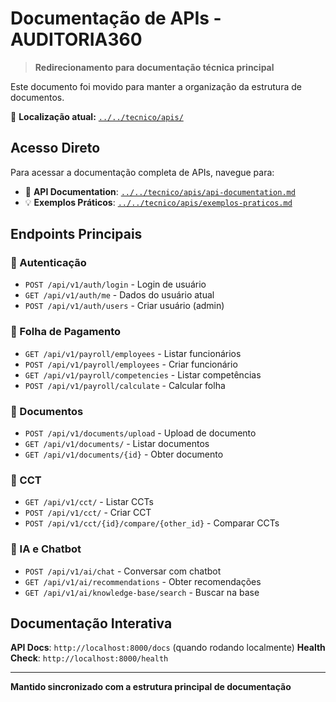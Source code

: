 # Documentação de APIs - AUDITORIA360

> **Redirecionamento para documentação técnica principal**

Este documento foi movido para manter a organização da estrutura de documentos.

📍 **Localização atual:** [`../../tecnico/apis/`](../../tecnico/apis/)

## Acesso Direto

Para acessar a documentação completa de APIs, navegue para:

- 🔗 **API Documentation**: [`../../tecnico/apis/api-documentation.md`](../../tecnico/apis/api-documentation.md)
- 💡 **Exemplos Práticos**: [`../../tecnico/apis/exemplos-praticos.md`](../../tecnico/apis/exemplos-praticos.md)

## Endpoints Principais

### 🔐 Autenticação

- `POST /api/v1/auth/login` - Login de usuário
- `GET /api/v1/auth/me` - Dados do usuário atual
- `POST /api/v1/auth/users` - Criar usuário (admin)

### 💼 Folha de Pagamento

- `GET /api/v1/payroll/employees` - Listar funcionários
- `POST /api/v1/payroll/employees` - Criar funcionário
- `GET /api/v1/payroll/competencies` - Listar competências
- `POST /api/v1/payroll/calculate` - Calcular folha

### 📄 Documentos

- `POST /api/v1/documents/upload` - Upload de documento
- `GET /api/v1/documents/` - Listar documentos
- `GET /api/v1/documents/{id}` - Obter documento

### 📝 CCT

- `GET /api/v1/cct/` - Listar CCTs
- `POST /api/v1/cct/` - Criar CCT
- `POST /api/v1/cct/{id}/compare/{other_id}` - Comparar CCTs

### 🤖 IA e Chatbot

- `POST /api/v1/ai/chat` - Conversar com chatbot
- `GET /api/v1/ai/recommendations` - Obter recomendações
- `GET /api/v1/ai/knowledge-base/search` - Buscar na base

## Documentação Interativa

**API Docs**: `http://localhost:8000/docs` (quando rodando localmente)
**Health Check**: `http://localhost:8000/health`

---

**Mantido sincronizado com a estrutura principal de documentação**
